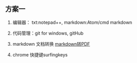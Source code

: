 ## 方案一
1. 编辑器： txt:notepad++, markdown:Atom/cmd markdown

2. 代码管理：git for windows, gitHub

3. markdown 文档转换 [markdown转PDF](http://www.mdtr2pdf.com/index.html)

4. chrome 快捷键surfingkeys
